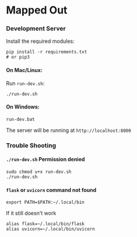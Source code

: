 # Mapped Out
### Development Server
Install the required modules:

    pip install -r requirements.txt
    # or pip3

#### On Mac/Linux:
Run `run-dev.sh`:
    
    ./run-dev.sh

#### On Windows:

    run-dev.bat

The server will be running at `http://localhost:8000`

### Trouble Shooting
#### `./run-dev.sh` Permission denied

    sudo chmod u+x run-dev.sh
    ./run-dev.sh

#### `flask` or `uvicorn` command not found

    export PATH=$PATH:~/.local/bin

If it still doesn't work

    alias flask=~/.local/bin/flask
    alias uvicorn=~/.local/bin/uvicorn
